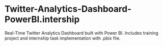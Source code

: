 # Twitter-Analytics-Dashboard-PowerBI.intership
Real-Time Twitter Analytics Dashboard built with Power BI.  Includes training project and internship task implementation with .pbix file.
